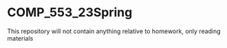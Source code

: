 # COMP_553_23Spring
This repository will not contain anything relative to homework, only reading materials 
